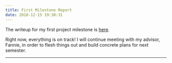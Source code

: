 ```yaml
---
title: First Milestone Report
date: 2018-12-15 19:30:31
---
```


The writeup for my first project milestone is [here](../first_milestone.pdf).

Right now, everything is on track! I will continue meeting with my advisor, Fannie,
in order to flesh things out and build concrete plans for next semester.

---